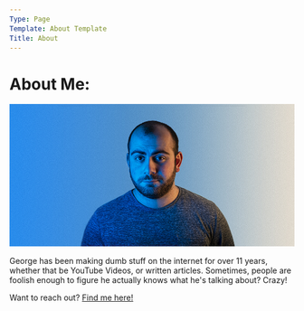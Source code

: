 ```yaml
---
Type: Page
Template: About Template
Title: About
---
```


# About Me:
![Photo of George](https://raw.githubusercontent.com/george-probably/chachanidze.com/main/Images/About/George.jpg)

George has been making dumb stuff on the internet for over 11 years, whether that be YouTube Videos, or written articles. Sometimes, people are foolish enough to figure he actually knows what he's talking about? Crazy!

Want to reach out? [Find me here!](https://george.chachanidze.com)